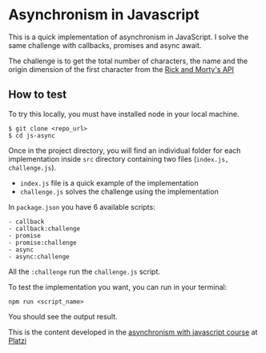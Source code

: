 # Asynchronism in Javascript
This is a quick implementation of asynchronism in JavaScript. I solve the same challenge with callbacks, promises and async await.

The challenge is to get the total number of characters, the name and the origin dimension of the first character from the [Rick and Morty's API](https://rickandmortyapi.com/)

## How to test
To try this locally, you must have installed node in your local machine. 

```
$ git clone <repo_url>
$ cd js-async
```

Once in the project directory, you will find an individual folder for each implementation inside `src` directory containing two files (`index.js, challenge.js`).

- `index.js` file is a quick example of the implementation
- `challenge.js` solves the challenge using the implementation

In `package.json` you have 6 available scripts:

```
- callback
- callback:challenge
- promise
- promise:challenge
- async
- async:challenge
```

All the `:challenge` run the `challenge.js` script.

To test the implementation you want, you can run in your terminal:

```
npm run <script_name>
```

You should see the output result.

This is the content developed in the [asynchronism with javascript course](https://platzi.com/clases/asincronismo-js/) at [Platzi](https://platzi.com/)
